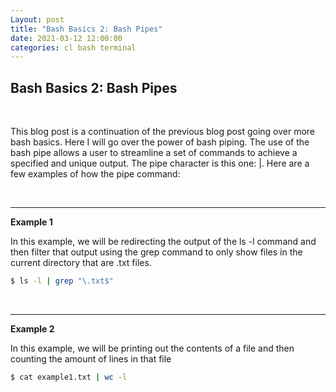```yaml
---
Layout: post
title: "Bash Basics 2: Bash Pipes"
date: 2021-03-12 12:00:00
categories: cl bash terminal
---
```


## **Bash Basics 2: Bash Pipes**

<br>

This blog post is a continuation of the previous blog post going over more bash basics. Here I will go over the power of bash piping. The use of the bash pipe allows a user to streamline a set of commands to achieve a specified and unique output. The pipe character is this one: |. Here are a few examples of how the pipe command: 

<br>

---

**Example 1**

In this example, we will be redirecting the output of the ls -l command and then filter that output using the grep command to only show files in the current directory that are .txt files. 

``` bash
$ ls -l | grep "\.txt$"
```

<br>

---

**Example 2**

In this example, we will be printing out the contents of a file and then counting the amount of lines in that file 

``` bash
$ cat example1.txt | wc -l
```

<br>

